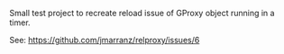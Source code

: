 Small test project to recreate reload issue of GProxy object running in a timer.

See: https://github.com/jmarranz/relproxy/issues/6